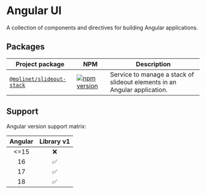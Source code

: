 # Angular UI

A collection of components and directives for building Angular applications.

## Packages

| Project package                                     | NPM                                                       | Description                                                               |
|-----------------------------------------------------|-----------------------------------------------------------|---------------------------------------------------------------------------|
| [`@molinet/slideout-stack`][slideout-stack-project] | [![npm version][slideout-stack-icon]][slideout-stack-npm] | Service to manage a stack of slideout elements in an Angular application. |

## Support

Angular version support matrix:

| Angular | Library v1 |
|:-------:|:----------:|
|  <=15   |     ❌      |
|   16    |     ✅      |
|   17    |     ✅      |
|   18    |     ✅      |

[slideout-stack-project]:https://github.com/molinet/angular-ui/tree/main/projects/slideout-stack
[slideout-stack-icon]:https://badge.fury.io/js/@molinet%2Fslideout-stack.svg
[slideout-stack-npm]:https://badge.fury.io/js/@molinet%2Fslideout-stack
